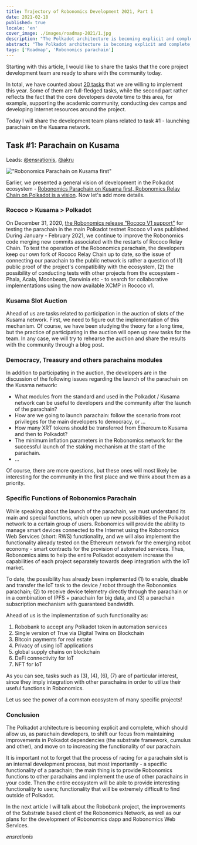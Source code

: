 ```yaml
---
title: Trajectory of Robonomics Development 2021, Part 1
date: 2021-02-18
published: true
locale: 'en'
cover_image: ./images/roadmap-2021/1.jpg
description: "The Polkadot architecture is becoming explicit and complete, which should allow us, as parachain developers, to shift our focus from maintaining improvements in Polkadot dependencies (the substrate framework, cumulus and other), and move on to increasing the functionality of our parachain."
abstract: "The Polkadot architecture is becoming explicit and complete, which should allow us, as parachain developers, to shift our focus from maintaining improvements in Polkadot dependencies (the substrate framework, cumulus and other), and move on to increasing the functionality of our parachain."
tags: ['Roadmap', 'Robonomics parachain']
---
```


Starting with this article, I would like to share the tasks that the core project development team are ready to share with the community today.

In total, we have counted about [20 tasks](https://github.com/orgs/airalab/projects/7) that we are willing to implement this year. Some of them are full-fledged tasks, while the second part rather reflects the fact that the core developers devote time to this area, for example, supporting the academic community, conducting dev camps and developing Internet resources around the project.

Today I will share the development team plans related to task #1 - launching parachain on the Kusama network.

## Task #1: Parachain on Kusama
Leads: [@ensrationis](https://scholar.google.com/citations?user=0c53yygAAAAJ&hl=en), [@akru](https://github.com/akru)

!["Robonomics Parachain on Kusama first"](./images/robonomics-parachain-lease-offering/Robonomics_Parachain-web.jpg)

Earlier, we presented a general vision of development in the Polkadot ecosystem - [Robonomics Parachain on Kusama first, Robonomics Relay Chain on Polkadot is a vision](https://robonomics.network/blog/robonomics-parachain-lease-offering/). Now let's add more details.

### Rococo > Kusama > Polkadot 

On December 31, 2020, [the Robonomics release "Rococo V1 support"](https://github.com/airalab/robonomics/releases/tag/v0.22.0) for testing the parachain in the main Polkadot testnet Rococo v1 was published. During January - February 2021, we continue to improve the Robonomics code merging new commits associated with the restarts of Rococo Relay Chain. To test the operation of the Robonomics parachain, the developers keep our own fork of Rococo Relay Chain up to date, so the issue of connecting our parachain to the public network is rather a question of (1) public proof of the project's compatibility with the ecosystem, (2) the possibility of conducting tests with other projects from the ecosystem - Phala, Acala, Moonbeam, Darwinia etc - to search for collaborative implementations using the now available XCMP in Rococo v1.

### Kusama Slot Auction

Ahead of us are tasks related to participation in the auction of slots of the Kusama network. First, we need to figure out the implementation of this mechanism. Of course, we have been studying the theory for a long time, but the practice of participating in the auction will open up new tasks for the team. In any case, we will try to rehearse the auction and share the results with the community through a blog post.

### Democracy, Treasury and others parachains modules

In addition to participating in the auction, the developers are in the discussion of the following issues regarding the launch of the parachain on the Kusama network:

* What modules from the standard and used in the Polkadot / Kusama network can be useful to developers and the community after the launch of the parachain?
* How are we going to launch parachain: follow the scenario from root privileges for the main developers to democracy, or …
* How many XRT tokens should be transferred from Ethereum to Kusama and then to Polkadot?
* The minimum inflation parameters in the Robonomics network for the successful launch of the staking mechanism at the start of the parachain.
* …

Of course, there are more questions, but these ones will most likely be interesting for the community in the first place and we think about them as a priority.

### Specific Functions of Robonomics Parachain

While speaking about the launch of the parachain, we must understand its main and special functions, which open up new possibilities of the Polkadot network to a certain group of users. Robonomics will provide the ability to manage smart devices connected to the Internet using the Robonomics Web Services (short: RWS) functionality, and we will also implement the functionality already tested on the Ethereum network for the emerging robot economy - smart contracts for the provision of automated services. Thus, Robonomics aims to help the entire Polkadot ecosystem increase the capabilities of each project separately towards deep integration with the IoT market.

To date, the possibility has already been implemented (1) to enable, disable and transfer the IoT task to the device / robot through the Robonomics parachain; (2) to receive device telemetry directly through the parachain or in a combination of IPFS + parachain for big data, and (3) a parachain subscription mechanism with guaranteed bandwidth.

Ahead of us is the implementation of such functionality as:
 
1. Robobank to accept any Polkadot token in automation services
2. Single version of True via Digital Twins on Blockchain
3. Bitcoin payments for real estate
4. Privacy of using IoT applications
5. global supply chains on blockchain
6. DeFi connectivity for IoT
7. NFT for IoT

As you can see, tasks such as (3), (4), (6), (7) are of particular interest, since they imply integration with other parachains in order to utilize their useful functions in Robonomics.

Let us see the power of a common ecosystem of many specific projects!

### Conclusion

The Polkadot architecture is becoming explicit and complete, which should allow us, as parachain developers, to shift our focus from maintaining improvements in Polkadot dependencies (the substrate framework, cumulus and other), and move on to increasing the functionality of our parachain.

It is important not to forget that the process of racing for a parachain slot is an internal development process, but most importantly - a specific functionality of a parachain; the main thing is to provide Robonomics functions to other parachains and implement the use of other parachains in your code. Then the entire ecosystem will be able to provide interesting functionality to users; functionality that will be extremely difficult to find outside of Polkadot.

In the next article I will talk about the Robobank project, the improvements of the Substrate based client of the Robonomics Network, as well as our plans for the development of Robonomics dapp and Robonomics Web Services.

*ensrationis*